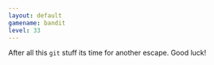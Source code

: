 ```yaml
---
layout: default
gamename: bandit
level: 33
---
```


After all this `git` stuff its time for another escape. Good luck!


